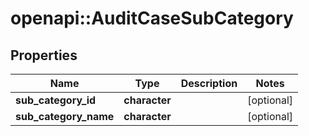 # openapi::AuditCaseSubCategory


## Properties
Name | Type | Description | Notes
------------ | ------------- | ------------- | -------------
**sub_category_id** | **character** |  | [optional] 
**sub_category_name** | **character** |  | [optional] 


